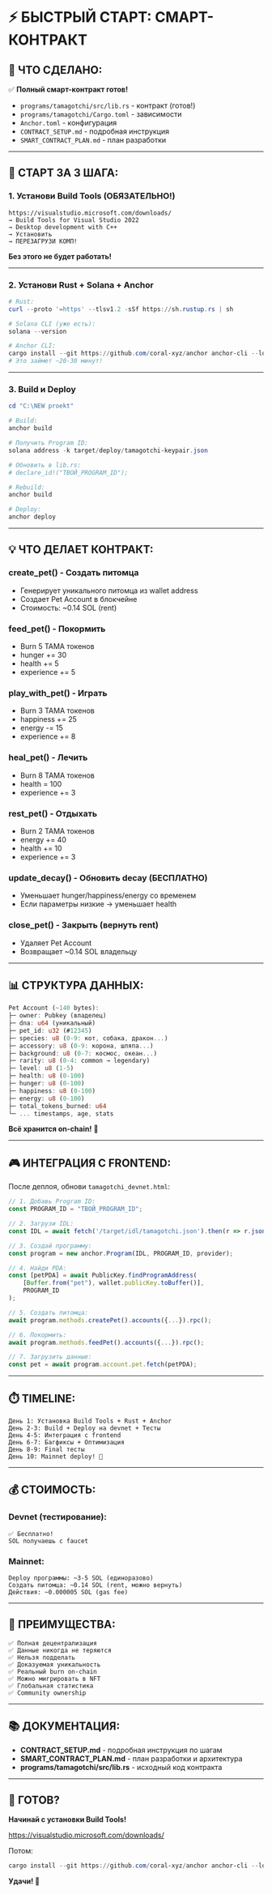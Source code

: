 # ⚡ БЫСТРЫЙ СТАРТ: СМАРТ-КОНТРАКТ

## 🎯 ЧТО СДЕЛАНО:

✅ **Полный смарт-контракт готов!**
- `programs/tamagotchi/src/lib.rs` - контракт (готов!)
- `programs/tamagotchi/Cargo.toml` - зависимости
- `Anchor.toml` - конфигурация
- `CONTRACT_SETUP.md` - подробная инструкция
- `SMART_CONTRACT_PLAN.md` - план разработки

---

## 🚀 СТАРТ ЗА 3 ШАГА:

### **1. Установи Build Tools (ОБЯЗАТЕЛЬНО!)**

```
https://visualstudio.microsoft.com/downloads/
→ Build Tools for Visual Studio 2022
→ Desktop development with C++
→ Установить
→ ПЕРЕЗАГРУЗИ КОМП!
```

**Без этого не будет работать!**

---

### **2. Установи Rust + Solana + Anchor**

```powershell
# Rust:
curl --proto '=https' --tlsv1.2 -sSf https://sh.rustup.rs | sh

# Solana CLI (уже есть):
solana --version

# Anchor CLI:
cargo install --git https://github.com/coral-xyz/anchor anchor-cli --locked
# Это займет ~20-30 минут!
```

---

### **3. Build и Deploy**

```powershell
cd "C:\NEW proekt"

# Build:
anchor build

# Получить Program ID:
solana address -k target/deploy/tamagotchi-keypair.json

# Обновить в lib.rs:
# declare_id!("ТВОЙ_PROGRAM_ID");

# Rebuild:
anchor build

# Deploy:
anchor deploy
```

---

## 💡 ЧТО ДЕЛАЕТ КОНТРАКТ:

### **create_pet() - Создать питомца**
- Генерирует уникального питомца из wallet address
- Создает Pet Account в блокчейне
- Стоимость: ~0.14 SOL (rent)

### **feed_pet() - Покормить**
- Burn 5 TAMA токенов
- hunger += 30
- health += 5
- experience += 5

### **play_with_pet() - Играть**
- Burn 3 TAMA токенов
- happiness += 25
- energy -= 15
- experience += 8

### **heal_pet() - Лечить**
- Burn 8 TAMA токенов
- health = 100
- experience += 3

### **rest_pet() - Отдыхать**
- Burn 2 TAMA токенов
- energy += 40
- health += 10
- experience += 3

### **update_decay() - Обновить decay (БЕСПЛАТНО)**
- Уменьшает hunger/happiness/energy со временем
- Если параметры низкие → уменьшает health

### **close_pet() - Закрыть (вернуть rent)**
- Удаляет Pet Account
- Возвращает ~0.14 SOL владельцу

---

## 📊 СТРУКТУРА ДАННЫХ:

```rust
Pet Account (~140 bytes):
├─ owner: Pubkey (владелец)
├─ dna: u64 (уникальный)
├─ pet_id: u32 (#12345)
├─ species: u8 (0-9: кот, собака, дракон...)
├─ accessory: u8 (0-9: корона, шляпа...)
├─ background: u8 (0-7: космос, океан...)
├─ rarity: u8 (0-4: common → legendary)
├─ level: u8 (1-5)
├─ health: u8 (0-100)
├─ hunger: u8 (0-100)
├─ happiness: u8 (0-100)
├─ energy: u8 (0-100)
├─ total_tokens_burned: u64
└─ ... timestamps, age, stats
```

**Всё хранится on-chain!** 💎

---

## 🎮 ИНТЕГРАЦИЯ С FRONTEND:

После деплоя, обнови `tamagotchi_devnet.html`:

```javascript
// 1. Добавь Program ID:
const PROGRAM_ID = "ТВОЙ_PROGRAM_ID";

// 2. Загрузи IDL:
const IDL = await fetch('/target/idl/tamagotchi.json').then(r => r.json());

// 3. Создай программу:
const program = new anchor.Program(IDL, PROGRAM_ID, provider);

// 4. Найди PDA:
const [petPDA] = await PublicKey.findProgramAddress(
    [Buffer.from("pet"), wallet.publicKey.toBuffer()],
    PROGRAM_ID
);

// 5. Создать питомца:
await program.methods.createPet().accounts({...}).rpc();

// 6. Покормить:
await program.methods.feedPet().accounts({...}).rpc();

// 7. Загрузить данные:
const pet = await program.account.pet.fetch(petPDA);
```

---

## ⏱️ TIMELINE:

```
День 1: Установка Build Tools + Rust + Anchor
День 2-3: Build + Deploy на devnet + Тесты
День 4-5: Интеграция с frontend
День 6-7: Багфиксы + Оптимизация
День 8-9: Final тесты
День 10: Mainnet deploy! 🚀
```

---

## 💰 СТОИМОСТЬ:

### **Devnet (тестирование):**
```
✅ Бесплатно!
SOL получаешь с faucet
```

### **Mainnet:**
```
Deploy программы: ~3-5 SOL (единоразово)
Создать питомца: ~0.14 SOL (rent, можно вернуть)
Действия: ~0.000005 SOL (gas fee)
```

---

## 🎯 ПРЕИМУЩЕСТВА:

```
✅ Полная децентрализация
✅ Данные никогда не теряются
✅ Нельзя подделать
✅ Доказуемая уникальность
✅ Реальный burn on-chain
✅ Можно мигрировать в NFT
✅ Глобальная статистика
✅ Community ownership
```

---

## 📚 ДОКУМЕНТАЦИЯ:

- **CONTRACT_SETUP.md** - подробная инструкция по шагам
- **SMART_CONTRACT_PLAN.md** - план разработки и архитектура
- **programs/tamagotchi/src/lib.rs** - исходный код контракта

---

## 🚀 ГОТОВ?

**Начинай с установки Build Tools!**

https://visualstudio.microsoft.com/downloads/

Потом:
```powershell
cargo install --git https://github.com/coral-xyz/anchor anchor-cli --locked
```

**Удачи! 💪**












